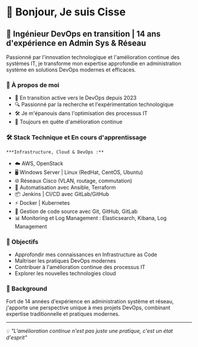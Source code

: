 # 👋 Bonjour, Je suis Cisse

## 🔧 Ingénieur DevOps en transition | 14 ans d'expérience en Admin Sys & Réseau

Passionné par l'innovation technologique et l'amélioration continue des systèmes IT, je transforme mon expertise approfondie en administration système en solutions DevOps modernes et efficaces.

### 💫 À propos de moi

- 🚀 En transition active vers le DevOps depuis 2023
- 🔍 Passionné par la recherche et l'expérimentation technologique
- 🛠️ Je m'épanouis dans l'optimisation des processus IT
- 🌱 Toujours en quête d'amélioration continue

### 🛠️ Stack Technique et En cours d'apprentissage

    ***Infrastructure, Cloud & DevOps :**  
- ☁️ AWS, OpenStack  
- 🖥️ Windows Server | Linux (RedHat, CentOS, Ubuntu)  
- 🌐 Réseaux Cisco (VLAN, routage, commutation)  
- 🔄 Automatisation avec Ansible, Terraform  
- 📦 Jenkins | CI/CD avec GitLab/GitHub  
- ⚡ Docker | Kubernetes  
- 🌿 Gestion de code source avec Git, GitHub, GitLab  
- 📊 Monitoring et Log Management : Elasticsearch, Kibana, Log Management 
### 🎯 Objectifs

- Approfondir mes connaissances en Infrastructure as Code
- Maîtriser les pratiques DevOps modernes
- Contribuer à l'amélioration continue des processus IT
- Explorer les nouvelles technologies cloud

### 💼 Background

Fort de 14 années d'expérience en administration système et réseau, j'apporte une perspective unique à mes projets DevOps, combinant expertise traditionnelle et pratiques modernes.

---
💡 *"L'amélioration continue n'est pas juste une pratique, c'est un état d'esprit"*
